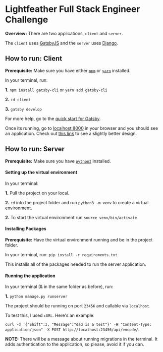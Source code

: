 # Lightfeather Full Stack Engineer Challenge

__Overview:__ There are two applications, `client` and `server`.

The `client` uses [GatsbyJS](https://www.gatsbyjs.org/) and the `server` uses [Django](https://docs.djangoproject.com).

## How to run: Client
__Prerequisite:__ Make sure you have either [`npm`](https://www.npmjs.com/) or [`yarn`](https://yarnpkg.com/) installed. 


In your terminal, run: 

__1.__ `npm install gatsby-cli` or `yarn add gatsby-cli`

__2.__ `cd client`

__3.__ `gatsby develop`

For more help, go to the [quick start for Gatsby](https://www.gatsbyjs.org/docs/quick-start).

Once its running, go to [localhost:8000](localhost:8000) in your browser and you should see an application. Check out [this link](localhost:8000/slightly-better-design) to see a slightly better design.

## How to run: Server

__Prerequisite:__ Make sure you have [`python3`](https://realpython.com/installing-python/) installed. 

#### Setting up the virtual environment 

In your terminal: 

__1.__ Pull the project on your local. 

__2.__ `cd` into the project folder and run `python3 -m venv` to create a virtual environment.

__2.__ To start the virtual environment run `source venv/bin/activate`


#### Installing Packages

__Prerequisite:__ Have the virtual environment running and be in the project folder. 

In your terminal, run: `pip install -r requirements.txt`

This installs all of the packages needed to run the server application.


#### Running the application

In your terminal (& in the same folder as before), run: 

__1.__ `python manage.py runserver`

The project should be running on port `23456` and callable via `localhost`. 

To test this, I used `cURL`. Here's an example:

`curl -d '{"Shift":3, "Message":"dad is a test"}' -H "Content-Type: application/json" -X POST http://localhost:23456/api/encode/`.

__NOTE:__ There will be a message about running migrations in the terminal. It adds authentication to the application, so please, avoid it if you can.

